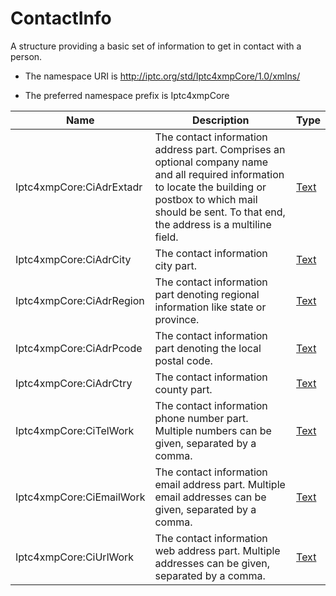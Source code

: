 # ContactInfo

A structure providing a basic set of information to get in contact with a person.

- The namespace URI is http://iptc.org/std/Iptc4xmpCore/1.0/xmlns/

- The preferred namespace prefix is Iptc4xmpCore

|Name|Description|Type|
|----|-----------|----|
|Iptc4xmpCore:CiAdrExtadr|The contact information address part. Comprises an optional company name and all required information to locate the building or postbox to which mail should be sent. To that end, the address is a multiline field.  |[Text](./CoreProperties.md#text)|
|Iptc4xmpCore:CiAdrCity|The contact information city part.  |[Text](./CoreProperties.md#text)|
|Iptc4xmpCore:CiAdrRegion|The contact information part denoting regional information like state or province. |[Text](./CoreProperties.md#text)|
|Iptc4xmpCore:CiAdrPcode|The contact information part denoting the local postal code. |[Text](./CoreProperties.md#text)|
|Iptc4xmpCore:CiAdrCtry|The contact information county part.  |[Text](./CoreProperties.md#text)|
|Iptc4xmpCore:CiTelWork|The contact information phone number part. Multiple numbers can be given, separated by a comma.|[Text](./CoreProperties.md#text)|
|Iptc4xmpCore:CiEmailWork|The contact information email address part. Multiple email addresses can be given, separated by a comma. |[Text](./CoreProperties.md#text)|
|Iptc4xmpCore:CiUrlWork|The contact information web address part. Multiple addresses can be given, separated by a comma. |[Text](./CoreProperties.md#text)|
